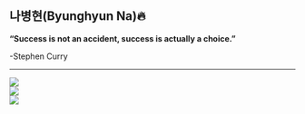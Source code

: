 ## 나병현(Byunghyun Na)🔥
<strong>“Success is not an accident, success is actually a choice.”</strong><br>

-Stephen Curry
<hr>

<a href="https://velog.io/@bhyun08/posts" target="_blank">
<img src="https://img.shields.io/badge/공부한 내용을 velog에 정리하고 있습니다 📚-white?style=social&logo=velog&logoColor=#20C997">
</a>            
<br>
<a href="https://www.instagram.com/skrx.k/" target="_blank">
<img src="https://img.shields.io/badge/@skrx.k 인스타그램 아이디 입니다 📞-white?style=social&logo=instagram&logoColor=#E4405F">
</a>   
<br>
<a href="mailto:nbhyun0329@gmail.com" target="_blank">
<img src="https://img.shields.io/badge/nbhyun0329@gmail.com 이메일 주소입니다 💌-white?style=social&logo=gmail&logoColor=#EA4335F">
</a>       

